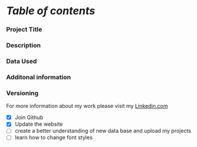 # *Table of contents*
### Project Title
### Description
### Data Used
### Additonal information 
### Versioning 

For more information about my work please visit my [Linkedin.com](https://www.linkedin.com/in/kellyemcgee/)

- [x] Join Github
- [x] Update the website
- [ ] create a better understanding of new data base and upload my projects 
- [ ] learn how to change font styles 
